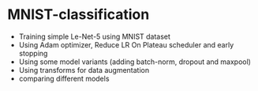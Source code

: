 # MNIST-classification
* Training simple Le-Net-5 using MNIST dataset
* Using Adam optimizer, Reduce LR On Plateau scheduler and early stopping
* Using some model variants (adding batch-norm, dropout and maxpool)
* Using transforms for data augmentation
* comparing different models
